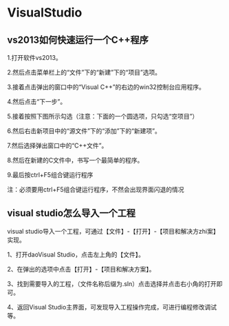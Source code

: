 # VisualStudio

## vs2013如何快速运行一个C++程序

1.打开软件vs2013。

2.然后点击菜单栏上的“文件”下的“新建”下的“项目”选项。

3.接着点击弹出的窗口中的“Visual C++”的右边的win32控制台应用程序。

4.然后点击“下一步”。

5.接着按照下图所示勾选（注意：下面的一个圆选项，只勾选“空项目”）

6.然后右击新项目中的“源文件”下的“添加”下的“新建项”。

7.然后选择弹出窗口中的“C++文件”。

8.然后在新建的C文件中，书写一个最简单的程序。

9.最后按ctrl+F5组合键运行程序

注：必须要用ctrl+F5组合键运行程序，不然会出现界面闪退的情况

## visual studio怎么导入一个工程

visual studio导入一个工程，可通过【文件】-【打开】-【项目和解决方zhi案】实现。

1、打开daoVisual Studio，点击左上角的【文件】。

2、在弹出的选项中点击【打开】-【项目和解决方案】。

3、找到需要导入的工程，（文件名称后缀为.sln）点击选择并点击右小角的打开即可。

4、返回Visual Studio主界面，可发现导入工程操作完成，可进行编程修改调试等。
